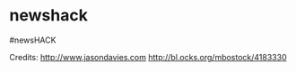 newshack
========

#newsHACK

Credits:
http://www.jasondavies.com
http://bl.ocks.org/mbostock/4183330